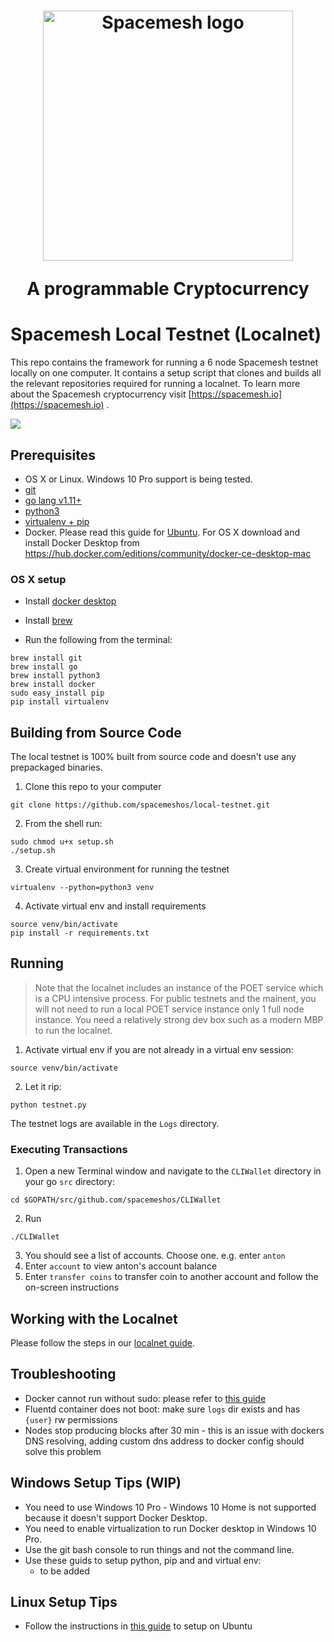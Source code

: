 <h1 align="center"><a href="https://spacemesh.io"><img width="400" src="https://spacemesh.io/content/images/2019/05/black_logo_hp.png" alt="Spacemesh logo" /></a><p align="center">A programmable Cryptocurrency</p></h1>
  
# Spacemesh Local Testnet (Localnet)

This repo contains the framework for running a 6 node Spacemesh testnet locally on one computer. 
It contains a setup script that clones and builds all the relevant repositories required for running a localnet.
To learn more about the Spacemesh cryptocurrency visit [https://spacemesh.io](https://spacemesh.io) .

<img src="https://spacemesh.io/content/images/2019/07/localnet_grab.jpg">

## Prerequisites
- OS X or Linux. Windows 10 Pro support is being tested.
- [git](https://git-scm.com/)
- [go lang v1.11+](https://golang.org/)
- [python3](https://www.python.org/downloads/)
- [virtualenv + pip](https://docs.python.org/3/library/venv.html)
- Docker. Please read this guide for [Ubuntu](https://www.digitalocean.com/community/tutorials/how-to-install-and-use-docker-on-ubuntu-18-04). For OS X download and install Docker Desktop from https://hub.docker.com/editions/community/docker-ce-desktop-mac

### OS X setup
- Install [docker desktop](https://www.docker.com/)
- Install [brew](https://brew.sh/)

- Run the following from the terminal:
```
brew install git
brew install go
brew install python3
brew install docker
sudo easy_install pip
pip install virtualenv
```

## Building from Source Code
The local testnet is 100% built from source code and doesn't use any prepackaged binaries.

1. Clone this repo to your computer
```
git clone https://github.com/spacemeshos/local-testnet.git
```

2. From the shell run:
```
sudo chmod u+x setup.sh
./setup.sh
``` 

3. Create virtual environment for running the testnet
```
virtualenv --python=python3 venv
```

4. Activate virtual env and install requirements
```
source venv/bin/activate
pip install -r requirements.txt
```

## Running

> Note that the localnet includes an instance of the POET service which is a CPU intensive process. For public testnets and the mainent, you will not need to run a local POET service instance only 1 full node instance. You need a relatively strong dev box such as a modern MBP to run the localnet.

1. Activate virtual env if you are not already in a virtual env session:
```
source venv/bin/activate
```

2. Let it rip:
```
python testnet.py
```

The testnet logs are available in the `Logs` directory.

### Executing Transactions

1. Open a new Terminal window and navigate to the `CLIWallet` directory in your go `src` directory:

```
cd $GOPATH/src/github.com/spacemeshos/CLIWallet
```

2. Run 
```
./CLIWallet
```
3. You should see a list of accounts. Choose one. e.g. enter `anton`
4. Enter `account`  to view anton's account balance
5. Enter `transfer coins` to transfer coin to another account and follow the on-screen instructions

## Working with the Localnet
Please follow the steps in our [localnet guide](https://testnet.spacemesh.io/#/local).

## Troubleshooting
- Docker cannot run without sudo: please refer to [this guide](https://www.digitalocean.com/community/tutorials/how-to-install-and-use-docker-on-ubuntu-18-04)
- Fluentd container does not boot: make sure `logs` dir exists and has `{user}` rw permissions
- Nodes stop producing blocks after 30 min - this is an issue with dockers DNS resolving, adding custom dns address to docker config should solve this problem

## Windows Setup Tips (WIP)
- You need to use Windows 10 Pro - Windows 10 Home is not supported because it doesn't support Docker Desktop.
- You need to enable virtualization to run Docker desktop in Windows 10 Pro.
- Use the git bash console to run things and not the command line.
- Use these guids to setup python, pip and and virtual env: 
  - to be added

## Linux Setup Tips
- Follow the instructions in [this guide](https://www.digitalocean.com/community/tutorials/how-to-install-and-use-docker-on-ubuntu-18-04) to setup on Ubuntu


